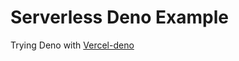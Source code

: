 # Serverless Deno Example

Trying Deno with [Vercel-deno](https://github.com/TooTallNate/vercel-deno)